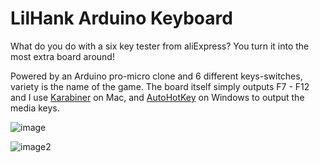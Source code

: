 # LilHank Arduino Keyboard
What do you do with a six key tester from aliExpress? You turn it into the most extra board around! 

Powered by an Arduino pro-micro clone and 6 different keys-switches, variety is the name of the game.  The board itself simply outputs F7 - F12 and I use [Karabiner](https://pqrs.org/osx/karabiner/) on Mac, and  [AutoHotKey](https://www.autohotkey.com/) on Windows to output the media keys.

![image](https://i.imgur.com/IqzJV3A.jpg)

![image2](https://i.imgur.com/HIj9aYy.jpg)
